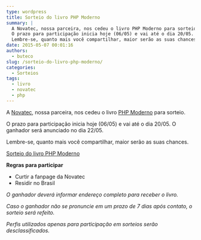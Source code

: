 ```yaml
---
type: wordpress
title: Sorteio do livro PHP Moderno
summary: |
  A Novatec, nossa parceira, nos cedeu o livro PHP Moderno para sorteio.
  O prazo para participação inicia hoje (06/05) e vai até o dia 20/05. O ganhador será anunciado no dia 22/05.
  Lembre-se, quanto mais você compartilhar, maior serão as suas chances.
date: 2015-05-07 00:01:16
authors:
  - buteco
slug: /sorteio-do-livro-php-moderno/
categories:
  - Sorteios
tags:
  - livro
  - novatec
  - php
---
```


A <a href="http://www.novatec.com.br/" target="_blank">Novatec</a>, nossa parceira, nos cedeu o livro <a href="http://www.novatec.com.br/livros/phpmoderno/" target="_blank">PHP Moderno</a> para sorteio.

O prazo para participação inicia hoje (06/05) e vai até o dia 20/05. O ganhador será anunciado no dia 22/05.

Lembre-se, quanto mais você compartilhar, maior serão as suas chances.

<a class="e-widget" href="https://gleam.io/i34co/sorteio-do-livro-php-moderno" rel="nofollow">Sorteio do livro PHP Moderno</a>

<script type="text/javascript" src="https://js.gleam.io/e.js" async="true"></script>

<strong>Regras para participar</strong>

<ul>
	<li>Curtir a fanpage da Novatec</li>
	<li>Residir no Brasil</li>
</ul>

<em>O ganhador deverá informar endereço completo para receber o livro.</em>

<em>Caso o ganhador não se pronuncie em um prazo de 7 dias após contato, o sorteio será refeito.</em>

<em>Perfis utilizados apenas para participação em sorteios serão desclassificados.</em>